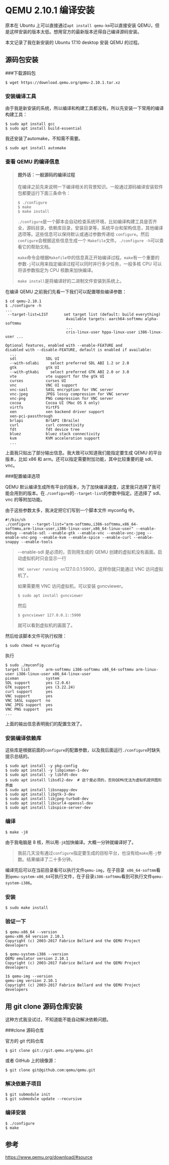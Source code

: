 # QEMU 2.10.1 编译安装

原本在 Ubuntu 上可以直接通过`apt install qemu-km`可以直接安装 QEMU，但是这样安装的版本太低。想用官方的最新版本还得自己编译源码安装。

本文记录了我在新安装的 Ubuntu 17.10 desktop 安装 QEMU 的过程。

## 源码包安装

###下载源码包

```shell
$ wget https://download.qemu.org/qemu-2.10.1.tar.xz
```

### 安装编译工具

由于我是新安装的系统，所以编译和构建工具都没有。所以先安装一下常用的编译构建工具：

```shell
$ sudo apt install gcc
$ sudo apt install build-essential
```

我还安装了automake，不知需不需要。

```shell
$ sudo apt install automake
```

### 查看 QEMU 的编译信息

>   #### 题外话：一般源码的编译过程
>
>   在编译之前先来说明一下编译相关的背景知识。一般通过源码编译安装软件包都要运行下面三条命令：
>
>   ```shell
>   $ ./configure
>   $ make
>   $ make install
>   ```
>
>   `./configure`是一个脚本会自动检查系统环境，比如编译构建工具是否齐全，源码目录，依赖库目录，安装目录等，系统平台和架构信息，其他编译选项等。这些信息可以保持默认或通过参数传递给 `configure`。然后`configure`会根据这些信息生成一个 `Makefile`文件。`./configure -h`可以查看它的帮助文档。
>
>   `make`命令会根据`Makefile`中的信息真正开始编译过程。`make`有一个重要的参数`-j`可以用来指定编译过程可以同时并行多少任务，一般多核 CPU 可以将该参数指定为 CPU 核数来加快编译。
>
>   `make install`是将编译好的二进制文件安装到系统上。

在编译 QEMU 之前我们先看一下我们可以配置哪些编译参数：

```shell
$ cd qemu-2.10.1
$ ./configure -h
...
 --target-list=LIST       set target list (default: build everything)
                           Available targets: aarch64-softmmu alpha-softmmu
                           ...
                           cris-linux-user hppa-linux-user i386-linux-user ...
                           
Optional features, enabled with --enable-FEATURE and
disabled with --disable-FEATURE, default is enabled if available:
  ...
  sdl             SDL UI
  --with-sdlabi     select preferred SDL ABI 1.2 or 2.0
  gtk             gtk UI
  --with-gtkabi     select preferred GTK ABI 2.0 or 3.0
  vte             vte support for the gtk UI
  curses          curses UI
  vnc             VNC UI support
  vnc-sasl        SASL encryption for VNC server
  vnc-jpeg        JPEG lossy compression for VNC server
  vnc-png         PNG compression for VNC server
  cocoa           Cocoa UI (Mac OS X only)
  virtfs          VirtFS
  xen             xen backend driver support
  xen-pci-passthrough
  brlapi          BrlAPI (Braile)
  curl            curl connectivity
  fdt             fdt device tree
  bluez           bluez stack connectivity
  kvm             KVM acceleration support
  ...                    

```

上面我只贴出了部分输出信息。我大致可以知道我们能指定要生成  QEMU 的平台版本，比如 x86 和 arm。还可以指定需要附加功能，其中比较重要的是 sdl、vnc。

###配置编译选项

QEMU 默认编译生成所有平台的版本，为了加快编译速度，这里我只选择了我可能会用到的版本。在`./configure`的`--target-list`的参数中指定。还选择了 sdl、vnc 的等附加功能。

由于这些参数太多，我决定把它们写到一个脚本文件 myconfig 中。

```shell
#!/bin/sh
./configure --target-list="arm-softmmu,i386-softmmu,x86_64-softmmu,arm-linux-user,i386-linux-user,x86_64-linux-user" --enable-debug --enable-sdl --enable-gtk --enable-vnc --enable-vnc-jpeg --enable-vnc-png --enable-kvm --enable-spice --enable-curl --enable-snappy --enable-tools
```

>   --enable-sdl 是必须的，否则用生成的 QEMU 创建的虚拟机没有画面。启动虚拟机时只会显示一行
>
>   `VNC server running on`127.0.0.1:5900，这样你就只能通过 VNC 访问虚拟机了。
>
>   如果需要用 VNC 访问虚拟机，可以安装 gvncviewer。
>
>   ```shell
>   $ sudo apt install gvncviewer
>   ```
>
>   然后
>
>   ```shell
>   $ gvncviewer 127.0.0.1::5900
>   ```
>
>   就可以看到虚拟机的画面了。

然后给该脚本文件可执行权限：

```shell
$ sudo chmod +x myconfig
```

执行

```shell
$ sudo ./myconfig
target list       arm-softmmu i386-softmmu x86_64-softmmu arm-linux-user i386-linux-user x86_64-linux-user
pixman            system
SDL support       yes (2.0.6)
GTK support       yes (3.22.24)
curl support      yes
VNC support       yes
VNC SASL support  no
VNC JPEG support  yes
VNC PNG support   yes
...
```

上面的输出信息表明我们的配置生效了。

### 安装编译依赖库

这些库是根据前面的`configure`的配置参数，以及我后面运行`./configure`时缺失提示总结的。

```shell
$ sudo apt install -y pkg-config
$ sudo apt install -y libpixman-1-dev
$ sudo apt install -y libfdt-dev
$ sudo apt install libsdl2-dev  # 这个是必须的，否则QEMU无法为虚拟机提供图形界面
$ sudo apt install libsnappy-dev
$ sudo apt install libgtk-3-dev
$ sudo apt install libjpeg-turbo8-dev
$ sudo apt install libcurl4-openssl-dev
$ sudo apt install libspice-server-dev
```

### 编译

```shell
$ make -j8
```

由于我电脑是 8 核，所以用`-j8`加快编译。大概一分钟就编译好了。

>   我前几天没有通过`configure`指定要生成的目标平台，也没有给`make`用`-j`参数。结果编译了二十多分钟。

编译完后可以在当前目录看可以执行文件`qemu-img`，在子目录` x86_64-softmm`看到`qemu-system-x86_64`可执行文件，在子目录`i386-softmmu`看到可执行文件`qemu-system-i386`。

### 安装

```shell
$ sudo make install
```

### 验证一下

```shell
$ qemu-x86_64 --version
qemu-x86_64 version 2.10.1
Copyright (c) 2003-2017 Fabrice Bellard and the QEMU Project developers

$ qemu-system-i386 --version
QEMU emulator version 2.10.1
Copyright (c) 2003-2017 Fabrice Bellard and the QEMU Project developers

1$ qemu-img --version
qemu-img version 2.10.1
Copyright (c) 2003-2017 Fabrice Bellard and the QEMU Project developers
```

## 用 git clone 源码仓库安装

这种方式我没试过，不知道能不能自动解决依赖问题。

###clone 源码仓库

官方的 git 代码仓库

```shell
$ git clone git://git.qemu.org/qemu.git
```

或者 GitHub 上的镜像源：

```shell
$ git clone git@github.com:qemu/qemu.git
```

### 解决依赖子项目

```shell
$ git submodule init
$ git submodule update --recursive
```

### 编译安装

```shell
$ ./configure
$ make
```



## 参考

https://www.qemu.org/download/#source